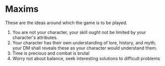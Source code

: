 # Maxims

These are the ideas around which the game is to be played.

1. You are not your character, your skill ought not be limited by your character's attributes.
2. Your character has their own understanding of lore, history, and myth; your DM shall reveals these as your character would understand them.
3. Time is precious and combat is brutal
4. Worry not about balance, seek interesting solutions to difficult problems
